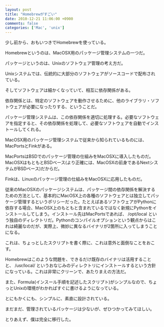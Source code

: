 ```yaml
---
layout: post
title: "Homebrewがすごい"
date: 2010-12-21 11:06:00 +0900
comments: false
categories: ['Mac', 'unix']
---
```

少し前から、おもいつきでHomebrewを使っている。

Homebrewというのは、MacOSX用のパッケージ管理システムの一つだ。

パッケージというのは、Unixのソフトウェア管理の考え方だ。

Unixシステムでは、伝統的に大部分のソフトウェアがソースコードで配布されている。

そしてソフトウェアは細かくなっていて、相互に依存関係がある。

依存関係とは、特定のソフトウェアを動作させるために、他のライブラリ・ソフトウェアが必要になったりする、ということだ。

パッケージ管理システムは、この依存関係を適切に処理する。必要なソフトウェアを指定すると、その依存関係を処理して、必要なソフトウェアを自動でインストールしてくれる。

MacOSX用のパッケージ管理システムで従来から知られているものには、MacPortsとFinkがある。

MacPortsはBSDでのパッケージ管理の仕組みをMacOSXに導入したものだ。MacOSXはもともとBSDベース(より正確には、MacOSXの前身であるNextシステムがBSDベース)だからだ。

Finkは、Linuxのパッケージ管理の仕組みをMacOSXに応用したものだ。

従来のMacOSXのパッケージシステムは、パッケージ間の依存関係を解決するための方法として、基本的にMacOSX上の各種のソフトウェアとは独立してパッケージ管理するというポリシーだった。たとえばあるソフトウェアがPythonに依存する場合、MacOSX上のもともと含まれているではなく新規にPythonをインストールしてしまう。インストール先はMacPortsであれば、 /opt/local という独自のディレクトリだ。Pythonのコンパイルオプションという観点からはこれは綺麗なのだが、実際上、微妙に異なるバイナリが2箇所に入ってしまうことになる。

これは、ちょっとしたスクリプトを書く際に、これは意外と面倒なことをおこす。

Homebrewはこのような問題を、できるだけ既存のバイナリは活用することと、 /usr/local/ というおなじみのディレクトリにインストールするという方針になっている。これは非常にクリーンで、あたりまえの方法だ。

また、Formula(インスール手順を記述したスクリプト)がシンプルなので、ちょっとUnixの環境がわかればすぐに書けるようになっている。

とにもかくにも、シンプルに、素直に設計されている。

まだまだ、管理されているパッケージは少ないが、ぜひつかってみてほしい。

とりあえず、僕は完全に移行した。
